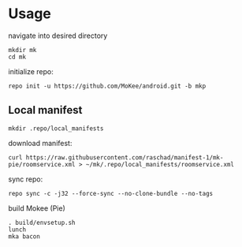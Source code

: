 Usage
=====
navigate into desired directory
    
    mkdir mk
    cd mk
    
initialize repo:

    repo init -u https://github.com/MoKee/android.git -b mkp


Local manifest
---------------
       
    mkdir .repo/local_manifests
    
download manifest: 

    curl https://raw.githubusercontent.com/raschad/manifest-1/mk-pie/roomservice.xml > ~/mk/.repo/local_manifests/roomservice.xml

sync repo:

    repo sync -c -j32 --force-sync --no-clone-bundle --no-tags

build Mokee (Pie)

    . build/envsetup.sh
    lunch
    mka bacon
